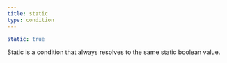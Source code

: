 ```yaml
---
title: static
type: condition
---
```


```yaml
static: true
```

Static is a condition that always resolves to the same static boolean value.

